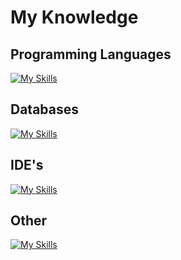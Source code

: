 # My Knowledge

## Programming Languages

[![My Skills](https://skillicons.dev/icons?i=js,html,css,bash,cs,java,php,powershell,py,ts,flutter,vue)](https://skillicons.dev)

## Databases

[![My Skills](https://skillicons.dev/icons?i=graphql,mysql,redis)](https://skillicons.dev)

## IDE's

[![My Skills](https://skillicons.dev/icons?i=idea,vscode,visualstudio)](https://skillicons.dev)

## Other

[![My Skills](https://skillicons.dev/icons?i=discord,docker,figma,firebase,git,laravel,linux,md,nodejs,notion,sass,selenium,tailwind,tensorflow)](https://skillicons.dev)
